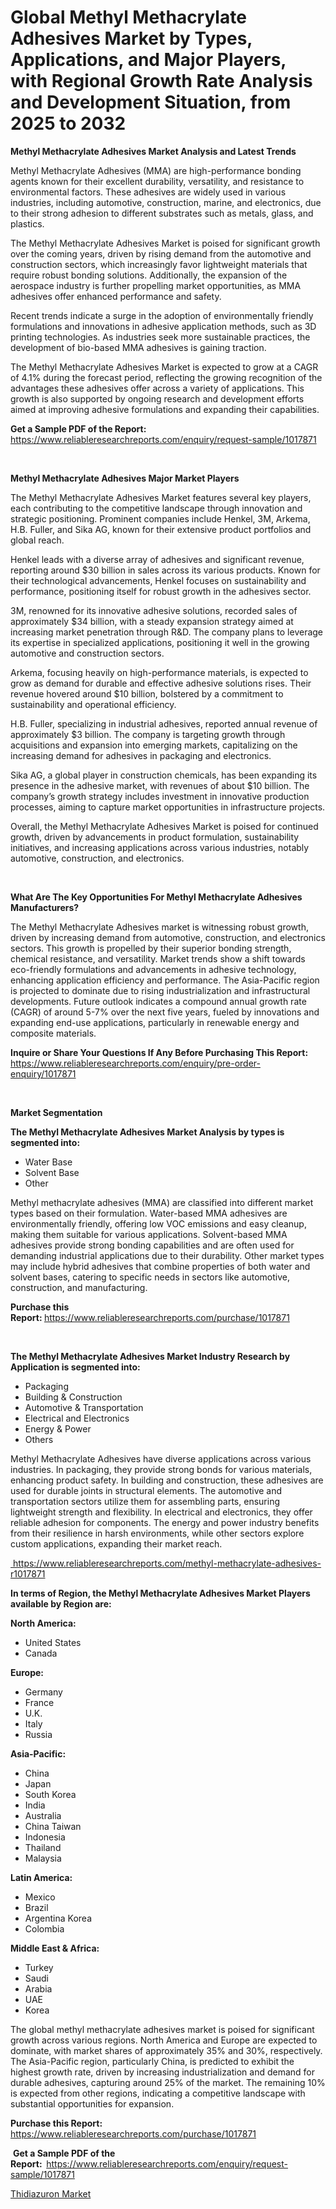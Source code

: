 <p><h1>Global Methyl Methacrylate Adhesives Market by Types, Applications, and Major Players, with Regional Growth Rate Analysis and Development Situation, from 2025 to 2032</h1></p><p><strong>Methyl Methacrylate Adhesives Market Analysis and Latest Trends</strong></p>
<p><p>Methyl Methacrylate Adhesives (MMA) are high-performance bonding agents known for their excellent durability, versatility, and resistance to environmental factors. These adhesives are widely used in various industries, including automotive, construction, marine, and electronics, due to their strong adhesion to different substrates such as metals, glass, and plastics. </p><p>The Methyl Methacrylate Adhesives Market is poised for significant growth over the coming years, driven by rising demand from the automotive and construction sectors, which increasingly favor lightweight materials that require robust bonding solutions. Additionally, the expansion of the aerospace industry is further propelling market opportunities, as MMA adhesives offer enhanced performance and safety.</p><p>Recent trends indicate a surge in the adoption of environmentally friendly formulations and innovations in adhesive application methods, such as 3D printing technologies. As industries seek more sustainable practices, the development of bio-based MMA adhesives is gaining traction. </p><p>The Methyl Methacrylate Adhesives Market is expected to grow at a CAGR of 4.1% during the forecast period, reflecting the growing recognition of the advantages these adhesives offer across a variety of applications. This growth is also supported by ongoing research and development efforts aimed at improving adhesive formulations and expanding their capabilities.</p></p>
<p><strong>Get a Sample PDF of the Report:&nbsp;</strong> <a href="https://www.reliableresearchreports.com/enquiry/request-sample/1017871?utm_campaign=3083&utm_medium=2&utm_source=Github&utm_content=ia&utm_term=02042025&utm_id=methyl-methacrylate-adhesives">https://www.reliableresearchreports.com/enquiry/request-sample/1017871</a></p>
<p>&nbsp;</p>
<p><strong>Methyl Methacrylate Adhesives Major Market Players</strong></p>
<p><p>The Methyl Methacrylate Adhesives Market features several key players, each contributing to the competitive landscape through innovation and strategic positioning. Prominent companies include Henkel, 3M, Arkema, H.B. Fuller, and Sika AG, known for their extensive product portfolios and global reach.</p><p>Henkel leads with a diverse array of adhesives and significant revenue, reporting around $30 billion in sales across its various products. Known for their technological advancements, Henkel focuses on sustainability and performance, positioning itself for robust growth in the adhesives sector.</p><p>3M, renowned for its innovative adhesive solutions, recorded sales of approximately $34 billion, with a steady expansion strategy aimed at increasing market penetration through R&D. The company plans to leverage its expertise in specialized applications, positioning it well in the growing automotive and construction sectors.</p><p>Arkema, focusing heavily on high-performance materials, is expected to grow as demand for durable and effective adhesive solutions rises. Their revenue hovered around $10 billion, bolstered by a commitment to sustainability and operational efficiency.</p><p>H.B. Fuller, specializing in industrial adhesives, reported annual revenue of approximately $3 billion. The company is targeting growth through acquisitions and expansion into emerging markets, capitalizing on the increasing demand for adhesives in packaging and electronics.</p><p>Sika AG, a global player in construction chemicals, has been expanding its presence in the adhesive market, with revenues of about $10 billion. The company’s growth strategy includes investment in innovative production processes, aiming to capture market opportunities in infrastructure projects.</p><p>Overall, the Methyl Methacrylate Adhesives Market is poised for continued growth, driven by advancements in product formulation, sustainability initiatives, and increasing applications across various industries, notably automotive, construction, and electronics.</p></p>
<p>&nbsp;</p>
<p><strong>What Are The Key Opportunities For Methyl Methacrylate Adhesives Manufacturers?</strong></p>
<p><p>The Methyl Methacrylate Adhesives market is witnessing robust growth, driven by increasing demand from automotive, construction, and electronics sectors. This growth is propelled by their superior bonding strength, chemical resistance, and versatility. Market trends show a shift towards eco-friendly formulations and advancements in adhesive technology, enhancing application efficiency and performance. The Asia-Pacific region is projected to dominate due to rising industrialization and infrastructural developments. Future outlook indicates a compound annual growth rate (CAGR) of around 5-7% over the next five years, fueled by innovations and expanding end-use applications, particularly in renewable energy and composite materials.</p></p>
<p><strong>Inquire or Share Your Questions If Any Before Purchasing This Report:</strong> <a href="https://www.reliableresearchreports.com/enquiry/pre-order-enquiry/1017871?utm_campaign=3083&utm_medium=2&utm_source=Github&utm_content=ia&utm_term=02042025&utm_id=methyl-methacrylate-adhesives">https://www.reliableresearchreports.com/enquiry/pre-order-enquiry/1017871</a></p>
<p>&nbsp;</p>
<p><strong>Market Segmentation</strong></p>
<p><strong>The Methyl Methacrylate Adhesives Market Analysis by types is segmented into:</strong></p>
<p><ul><li>Water Base</li><li>Solvent Base</li><li>Other</li></ul></p>
<p><p>Methyl methacrylate adhesives (MMA) are classified into different market types based on their formulation. Water-based MMA adhesives are environmentally friendly, offering low VOC emissions and easy cleanup, making them suitable for various applications. Solvent-based MMA adhesives provide strong bonding capabilities and are often used for demanding industrial applications due to their durability. Other market types may include hybrid adhesives that combine properties of both water and solvent bases, catering to specific needs in sectors like automotive, construction, and manufacturing.</p></p>
<p><strong>Purchase this Report:&nbsp;</strong><a href="https://www.reliableresearchreports.com/purchase/1017871?utm_campaign=3083&utm_medium=2&utm_source=Github&utm_content=ia&utm_term=02042025&utm_id=methyl-methacrylate-adhesives">https://www.reliableresearchreports.com/purchase/1017871</a></p>
<p>&nbsp;</p>
<p><strong>The Methyl Methacrylate Adhesives Market Industry Research by Application is segmented into:</strong></p>
<p><ul><li>Packaging</li><li>Building & Construction</li><li>Automotive & Transportation</li><li>Electrical and Electronics</li><li>Energy & Power</li><li>Others</li></ul></p>
<p><p>Methyl Methacrylate Adhesives have diverse applications across various industries. In packaging, they provide strong bonds for various materials, enhancing product safety. In building and construction, these adhesives are used for durable joints in structural elements. The automotive and transportation sectors utilize them for assembling parts, ensuring lightweight strength and flexibility. In electrical and electronics, they offer reliable adhesion for components. The energy and power industry benefits from their resilience in harsh environments, while other sectors explore custom applications, expanding their market reach.</p></p>
<p><a href="https://www.reliableresearchreports.com/methyl-methacrylate-adhesives-r1017871?utm_campaign=3083&utm_medium=2&utm_source=Github&utm_content=ia&utm_term=02042025&utm_id=methyl-methacrylate-adhesives">&nbsp;https://www.reliableresearchreports.com/methyl-methacrylate-adhesives-r1017871</a></p>
<p><strong>In terms of Region, the Methyl Methacrylate Adhesives Market Players available by Region are:</strong></p>
<p>
    <p> <strong> North America: </strong>
        <ul>
            <li>United States</li>
            <li>Canada</li>
        </ul>
        </p> 
    <p> <strong> Europe: </strong>
        <ul>
            <li>Germany</li>
            <li>France</li>
            <li>U.K.</li>
            <li>Italy</li>
            <li>Russia</li>
        </ul>
        </p> 
    <p> <strong> Asia-Pacific: </strong>
        <ul>
            <li>China</li>
            <li>Japan</li>
            <li>South Korea</li>
            <li>India</li>
            <li>Australia</li>
            <li>China Taiwan</li>
            <li>Indonesia</li>
            <li>Thailand</li>
            <li>Malaysia</li>
        </ul>
        </p> 
    <p> <strong> Latin America: </strong>
        <ul>
            <li>Mexico</li>
            <li>Brazil</li>
            <li>Argentina Korea</li>
            <li>Colombia</li>
        </ul>
        </p> 
    <p> <strong> Middle East & Africa: </strong>
        <ul>
            <li>Turkey</li>
            <li>Saudi</li>
            <li>Arabia</li>
            <li>UAE</li>
            <li>Korea</li>
        </ul>
    </p>
    </p>
<p><p>The global methyl methacrylate adhesives market is poised for significant growth across various regions. North America and Europe are expected to dominate, with market shares of approximately 35% and 30%, respectively. The Asia-Pacific region, particularly China, is predicted to exhibit the highest growth rate, driven by increasing industrialization and demand for durable adhesives, capturing around 25% of the market. The remaining 10% is expected from other regions, indicating a competitive landscape with substantial opportunities for expansion.</p></p>
<p><strong>Purchase this Report: </strong><a href="https://www.reliableresearchreports.com/purchase/1017871?utm_campaign=3083&utm_medium=2&utm_source=Github&utm_content=ia&utm_term=02042025&utm_id=methyl-methacrylate-adhesives">https://www.reliableresearchreports.com/purchase/1017871</a></p>
<p>&nbsp;<strong>Get a Sample PDF of the Report:&nbsp;&nbsp;</strong><a href="https://www.reliableresearchreports.com/enquiry/request-sample/1017871?utm_campaign=3083&utm_medium=2&utm_source=Github&utm_content=ia&utm_term=02042025&utm_id=methyl-methacrylate-adhesives">https://www.reliableresearchreports.com/enquiry/request-sample/1017871</a></p>
<p><strong></strong></p>
<p><p><a href="https://github.com/lalolatiot/Market-Research-Report-List-1/blob/main/thidiazuron-market.md?utm_campaign=3083&utm_medium=2&utm_source=Github&utm_content=ia&utm_term=02042025&utm_id=methyl-methacrylate-adhesives">Thidiazuron Market</a></p></p>